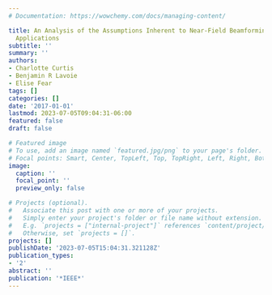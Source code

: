 ```yaml
---
# Documentation: https://wowchemy.com/docs/managing-content/

title: An Analysis of the Assumptions Inherent to Near-Field Beamforming for Biomedical
  Applications
subtitle: ''
summary: ''
authors:
- Charlotte Curtis
- Benjamin R Lavoie
- Elise Fear
tags: []
categories: []
date: '2017-01-01'
lastmod: 2023-07-05T09:04:31-06:00
featured: false
draft: false

# Featured image
# To use, add an image named `featured.jpg/png` to your page's folder.
# Focal points: Smart, Center, TopLeft, Top, TopRight, Left, Right, BottomLeft, Bottom, BottomRight.
image:
  caption: ''
  focal_point: ''
  preview_only: false

# Projects (optional).
#   Associate this post with one or more of your projects.
#   Simply enter your project's folder or file name without extension.
#   E.g. `projects = ["internal-project"]` references `content/project/deep-learning/index.md`.
#   Otherwise, set `projects = []`.
projects: []
publishDate: '2023-07-05T15:04:31.321128Z'
publication_types:
- '2'
abstract: ''
publication: '*IEEE*'
---
```


